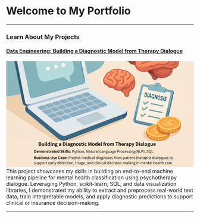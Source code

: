 # Welcome to My Portfolio

---
### Learn About My Projects
#### [Data Engineering: Building a Diagnostic Model from Therapy Dialogue]([https://www.linkedin.com/pulse/building-diagnostic-model-from-therapy-dialogue-tony-wu-4skse])
[<img src="./images/Building a diagnostic model from therapy dialogue.png?raw=true"/>]([https://www.linkedin.com/pulse/building-diagnostic-model-from-therapy-dialogue-tony-wu-4skse])
This project showcases my skills in building an end-to-end machine learning pipeline for mental health classification using psychotherapy dialogue. Leveraging Python, scikit-learn, SQL, and data visualization libraries, I demonstrated my ability to extract and preprocess real-world text data, train interpretable models, and apply diagnostic predictions to support clinical or insurance decision-making.

---
